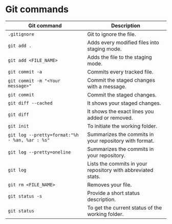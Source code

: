# Git commands

| Git command                                    | Description                                                  |
|-------------------------------------------------|---------------------------------------------------------------|
| `.gitignore`                                   | Git to ignore the file.                                      |
| `git add .`                                    | Adds every modified files into staging mode.                 |
| `git add <FILE_NAME>`                          | Adds the file to the staging mode.                           |
| `git commit -a`                                | Commits every tracked file.                                  |
| `git commit -m "<Your message>"`               | Commit the staged changes with a message.                    |
| `git commit`                                   | Commit the staged changes.                                   |
| `git diff --cached`                            | It shows your staged changes.                                |
| `git diff`                                     | It shows the exact lines you added or removed.               |
| `git init`                                     | To initiate the working folder.                              |
| `git log --pretty=format:"%h - %an, %ar : %s"` | Summarizes the commits in your repository with format.       |
| `git log --pretty=oneline`                     | Summarizes the commits in your repository.                   |
| `git log`                                      | Lists the commits in your repository with abbreviated stats. |
| `git rm <FILE_NAME>`                           | Removes your file.                                           |
| `git status -s`                                | Provide a short status description.                          |
| `git status`                                   | To get the current status of the working folder.             |